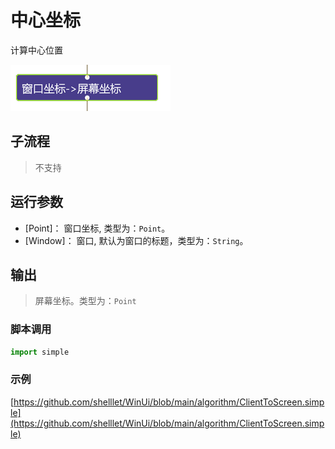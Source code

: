 # 中心坐标
计算中心位置 

![action](./images/2022-11-17_184608.png ':size=90%')


## 子流程

> 不支持

## 运行参数


* [Point]： 窗口坐标, 类型为：`Point`。
* [Window]： 窗口, 默认为窗口的标题，类型为：`String`。

## 输出
> 屏幕坐标。类型为：`Point`


### 脚本调用

```python
import simple


```

### 示例

[https://github.com/shelllet/WinUi/blob/main/algorithm/ClientToScreen.simple](https://github.com/shelllet/WinUi/blob/main/algorithm/ClientToScreen.simple)
